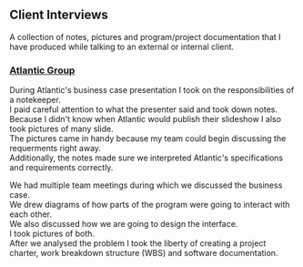 ## Client Interviews

A collection of notes, pictures and program/project documentation that I have produced while talking to an
external or internal client.  

### [Atlantic Group](https://www.atlantic.hr/en/)

During Atlantic's business case presentation I took on the responsibilities of a notekeeper.  
I paid careful attention to what the presenter said and took down notes.  
Because I didn't know when Atlantic would publish their slideshow I also took pictures of many slide.  
The pictures came in handy because my team could begin discussing the requerments right away.  
Additionally, the notes made sure we interpreted Atlantic's specifications and requirements correctly.  

We had multiple team meetings during which we discussed the business case.  
We drew diagrams of how parts of the program were going to interact with each other.  
We also discussed how we are going to design the interface.  
I took pictures of both.  
After we analysed the problem I took the liberty of creating a project charter, work breakdown structure
(WBS) and software documentation.  
